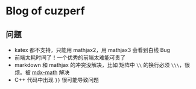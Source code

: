# Blog of cuzperf

## 问题

- katex 都不支持，只能用 mathjax2，用 mathjax3 会看到白线 Bug
- 前端太耗时间了！一个优秀的前端太难能可贵了
- markdown 和 mathjax 的冲突没解决，比如 矩阵中 `\\` 的换行必须 `\\\`，很烦。被 [mdx-math](https://github.com/mitya57/python-markdown-math) 解决
- C++ 代码中出现 `}}` 很可能导致问题
